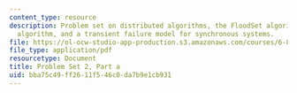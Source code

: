 ```yaml
---
content_type: resource
description: Problem set on distributed algorithms, the FloodSet algorithm, the TurpinCoan
  algorithm, and a transient failure model for synchronous systems.
file: https://ol-ocw-studio-app-production.s3.amazonaws.com/courses/6-852j-distributed-algorithms-fall-2009/bba75c49ff2611f546c0da7b9e1cb931_MIT6_852JF09_pset2a.pdf
file_type: application/pdf
resourcetype: Document
title: Problem Set 2, Part a
uid: bba75c49-ff26-11f5-46c0-da7b9e1cb931
---
```

